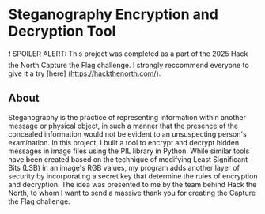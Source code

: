 # Steganography Encryption and Decryption Tool
❗ SPOILER ALERT: This project was completed as a part of the 2025 Hack the North Capture the Flag challenge. I strongly reccommend everyone to give it a try [here] (https://hackthenorth.com/).

## About
Steganography is the practice of representing information within another message or physical object, in such a manner that the presence of the concealed information would not be evident to an unsuspecting person's examination. In this project, I built a tool to encrypt and decrypt hidden messages in image files using the PIL library in Python. While similar tools have been created based on the technique of modifying Least Significant Bits (LSB) in an image's RGB values, my program adds another layer of security by incorporating a secret key that determine the rules of encryption and decryption. The idea was presented to me by the team behind Hack the North, to whom I want to send a massive thank you for creating the Capture the Flag challenge.
